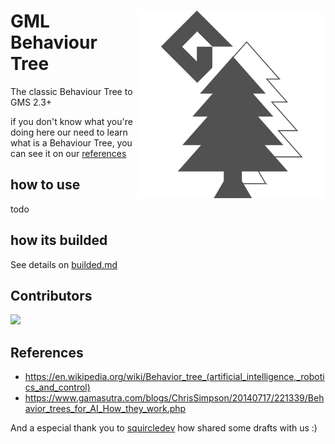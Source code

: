 <div align="center" />

<img align="right" src="./readme_logo.png" width="300"/>

<div align="left" />

# GML Behaviour Tree

The classic Behaviour Tree to GMS 2.3+

if you don't know what you're doing here our need to learn what is a Behaviour Tree, you can see it on our [references](#references)

## how to use

todo

## how its builded

See details on [builded.md](./builded.md)

## Contributors

<a href="https://github.com/VitorEstevam/Behaviour-Tree-Friends/graphs/contributors">
  <img src="https://contrib.rocks/image?repo=VitorEstevam/Behaviour-Tree-Friends" />
</a>

## References

- https://en.wikipedia.org/wiki/Behavior_tree_(artificial_intelligence,_robotics_and_control)
- https://www.gamasutra.com/blogs/ChrisSimpson/20140717/221339/Behavior_trees_for_AI_How_they_work.php

And a especial thank you to [squircledev](https://github.com/squircledev) how shared some drafts with us :)
